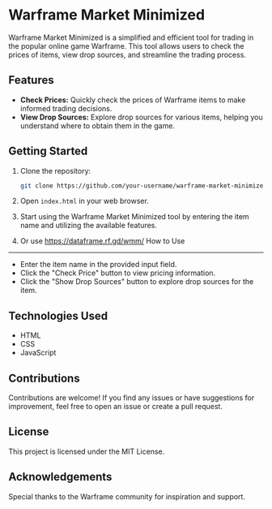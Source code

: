 # Warframe Market Minimized

Warframe Market Minimized is a simplified and efficient tool for trading in the popular online game Warframe. This tool allows users to check the prices of items, view drop sources, and streamline the trading process.

## Features

- **Check Prices:** Quickly check the prices of Warframe items to make informed trading decisions.
- **View Drop Sources:** Explore drop sources for various items, helping you understand where to obtain them in the game.

## Getting Started

1. Clone the repository:

   ```bash
   git clone https://github.com/your-username/warframe-market-minimized.git
2.  Open `index.html` in your web browser.

3.  Start using the Warframe Market Minimized tool by entering the item name and utilizing the available features.
 4. Or use https://dataframe.rf.gd/wmm/
How to Use
----------

-   Enter the item name in the provided input field.
-   Click the "Check Price" button to view pricing information.
-   Click the "Show Drop Sources" button to explore drop sources for the item.

Technologies Used
-----------------

-   HTML
-   CSS
-   JavaScript

Contributions
-------------

Contributions are welcome! If you find any issues or have suggestions for improvement, feel free to open an issue or create a pull request.

License
-------

This project is licensed under the MIT License.

Acknowledgements
----------------

Special thanks to the Warframe community for inspiration and support.
